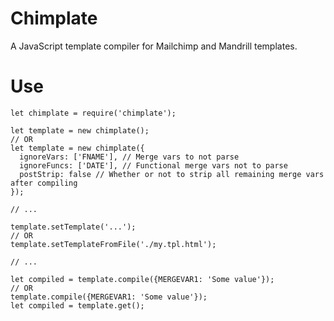 # Chimplate

A JavaScript template compiler for Mailchimp and Mandrill templates.

# Use

```JS
let chimplate = require('chimplate');

let template = new chimplate();
// OR
let template = new chimplate({
  ignoreVars: ['FNAME'], // Merge vars to not parse
  ignoreFuncs: ['DATE'], // Functional merge vars not to parse
  postStrip: false // Whether or not to strip all remaining merge vars after compiling
});

// ...

template.setTemplate('...');
// OR
template.setTemplateFromFile('./my.tpl.html');

// ...

let compiled = template.compile({MERGEVAR1: 'Some value'});
// OR
template.compile({MERGEVAR1: 'Some value'});
let compiled = template.get();
```
